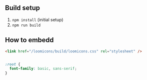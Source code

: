 ## Build setup

1. `npm install` (initial setup)
2. `npm run build`

## How to embedd

```html
<link href="/loomicons/build/loomicons.css" rel="stylesheet" />
```

```css

:root {
  font-family: basic, sans-serif;
}

```
